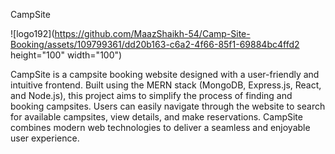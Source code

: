 CampSite

![logo192](https://github.com/MaazShaikh-54/Camp-Site-Booking/assets/109799361/dd20b163-c6a2-4f66-85f1-69884bc4ffd2 height="100" width="100")

CampSite is a campsite booking website designed with a user-friendly and intuitive frontend. Built using the MERN stack (MongoDB, Express.js, React, and Node.js), this project aims to simplify the process of finding and booking campsites. Users can easily navigate through the website to search for available campsites, view details, and make reservations. CampSite combines modern web technologies to deliver a seamless and enjoyable user experience.

